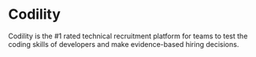 # Codility
Codility is the #1 rated technical recruitment platform for teams to test the coding skills of developers and make evidence-based hiring decisions.
